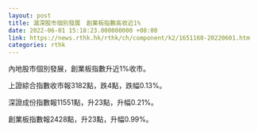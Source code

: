 ```yaml
---
layout: post
title: 滬深股市個別發展　創業板指數高收近1%
date: 2022-06-01 15:18:23.000000000 +08:00
link: https://news.rthk.hk/rthk/ch/component/k2/1651160-20220601.htm
categories: rthk
---
```


內地股市個別發展，創業板指數升近1%收市。

上證綜合指數收市報3182點，跌4點，跌幅0.13%。

深證成份指數報11551點，升23點，升幅0.21%。

創業板指數報2428點，升23點，升幅0.99%。
